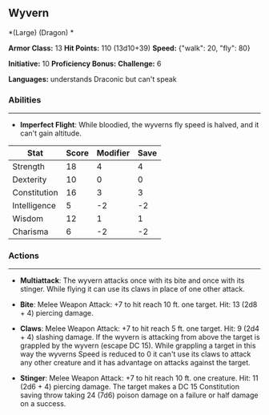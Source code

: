 ## Wyvern
*(Large) (Dragon) *

**Armor Class:** 13
**Hit Points:** 110 (13d10+39)
**Speed:** {"walk": 20, "fly": 80}

**Initiative:** 10
**Proficiency Bonus:**
**Challenge:** 6

**Languages:** understands Draconic but can't speak

### Abilities
 --- 
- **Imperfect Flight**: While bloodied, the wyverns fly speed is halved, and it can't gain altitude.



| Stat | Score | Modifier | Save |
| ---- | ---- | ---- | ---- |
| Strength | 18 | 4 | 4 |
| Dexterity | 10 | 0 | 0 |
| Constitution | 16 | 3 | 3 |
| Intelligence | 5 | -2 | -2 |
| Wisdom | 12 | 1 | 1 |
| Charisma | 6 | -2 | -2 |

### Actions
 --- 
- **Multiattack**: The wyvern attacks once with its bite and once with its stinger. While flying  it can use its claws in place of one other attack.

- **Bite**: Melee Weapon Attack: +7 to hit  reach 10 ft.  one target. Hit: 13 (2d8 + 4) piercing damage.

- **Claws**: Melee Weapon Attack: +7 to hit  reach 5 ft.  one target. Hit: 9 (2d4 + 4) slashing damage. If the wyvern is attacking from above  the target is grappled by the wyvern (escape DC 15). While grappling a target in this way  the wyverns Speed is reduced to 0  it can't use its claws to attack any other creature  and it has advantage on attacks against the target.

- **Stinger**: Melee Weapon Attack: +7 to hit  reach 10 ft.  one creature. Hit: 11 (2d6 + 4) piercing damage. The target makes a DC 15 Constitution saving throw  taking 24 (7d6) poison damage on a failure or half damage on a success.

